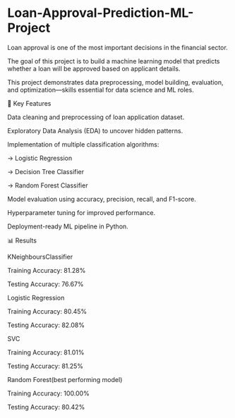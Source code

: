 # Loan-Approval-Prediction-ML-Project
Loan approval is one of the most important decisions in the financial sector.

The goal of this project is to build a machine learning model that predicts whether a loan will be approved based on applicant details.

This project demonstrates data preprocessing, model building, evaluation, and optimization—skills essential for data science and ML roles.

🔑 Key Features

Data cleaning and preprocessing of loan application dataset.

Exploratory Data Analysis (EDA) to uncover hidden patterns.

Implementation of multiple classification algorithms:

→ Logistic Regression

→ Decision Tree Classifier

→ Random Forest Classifier

Model evaluation using accuracy, precision, recall, and F1-score.

Hyperparameter tuning for improved performance.

Deployment-ready ML pipeline in Python.

📊 Results

KNeighboursClassifier

  Training Accuracy: 81.28%
  
  Testing Accuracy: 76.67%

Logistic Regression
  
  Training Accuracy: 80.45%
  
  Testing Accuracy: 82.08%

SVC

  Training Accuracy: 81.01%
  
  Testing Accuracy: 81.25%

Random Forest(best performing model)

  Training Accuracy: 100.00%
  
  Testing Accuracy: 80.42%
